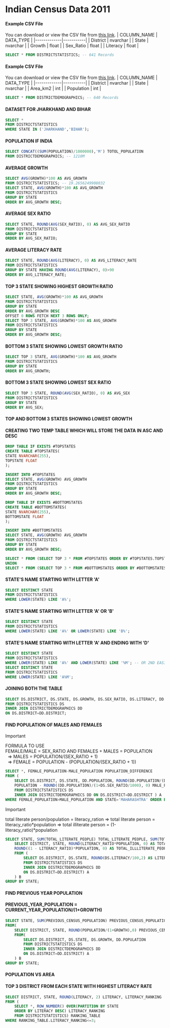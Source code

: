 # Indian Census Data 2011

#### Example CSV File
You can download or view the CSV file from [this link](https://github.com/PankajVirendraModi/SQL-Projects/blob/main/DISTRICTSTATISTICS.csv).
| COLUMN_NAME | DATA_TYPE |
|-------------|-----------|
| District    | nvarchar  |
| State       | nvarchar  |
| Growth      | float     |
| Sex_Ratio   | float     |
| Literacy    | float     |
```sql
SELECT * FROM DISTRICTSTATISTICS; -- 641 Records
```
#### Example CSV File
You can download or view the CSV file from [this link](https://github.com/PankajVirendraModi/SQL-Projects/blob/main/DISTRICTDEMOGRAPHICS.csv).
| COLUMN_NAME | DATA_TYPE |
|-------------|-----------|
| District    | nvarchar  |
| State       | nvarchar  |
| Area_km2    | int       |
| Population  | int       |

```sql
SELECT * FROM DISTRICTDEMOGRAPHICS; -- 640 Records
```

#### DATASET FOR JHARKHAND AND BIHAR
```sql
SELECT *
FROM DISTRICTSTATISTICS
WHERE STATE IN ('JHARKHAND','BIHAR');
```
#### POPULATION IF INDIA
```sql
SELECT CONCAT((SUM(POPULATION)/1000000),'M') TOTOL_POPULATION
FROM DISTRICTDEMOGRAPHICS; -- 1210M
```
#### AVERAGE GROWTH
```sql
SELECT AVG(GROWTH)*100 AS AVG_GROWTH
FROM DISTRICTSTATISTICS; -- 19.2656249908032
SELECT STATE, AVG(GROWTH)*100 AS AVG_GROWTH
FROM DISTRICTSTATISTICS
GROUP BY STATE
ORDER BY AVG_GROWTH DESC;
```
#### AVERAGE SEX RATIO
```sql
SELECT STATE, ROUND(AVG(SEX_RATIO), 0) AS AVG_SEX_RATIO
FROM DISTRICTSTATISTICS
GROUP BY STATE
ORDER BY AVG_SEX_RATIO;
```
#### AVERAGE LITERACY RATE
```sql
SELECT STATE, ROUND(AVG(LITERACY), 0) AS AVG_LITERACY_RATE
FROM DISTRICTSTATISTICS
GROUP BY STATE HAVING ROUND(AVG(LITERACY), 0)>90
ORDER BY AVG_LITERACY_RATE;
```
#### TOP 3 STATE SHOWING HIGHEST GROWTH RATIO
```sql
SELECT STATE, AVG(GROWTH)*100 AS AVG_GROWTH
FROM DISTRICTSTATISTICS
GROUP BY STATE
ORDER BY AVG_GROWTH DESC
OFFSET 0 ROWS FETCH NEXT 3 ROWS ONLY;
SELECT TOP 3 STATE, AVG(GROWTH)*100 AS AVG_GROWTH
FROM DISTRICTSTATISTICS
GROUP BY STATE
ORDER BY AVG_GROWTH DESC;
```
#### BOTTOM 3 STATE SHOWING LOWEST GROWTH RATIO
```sql
SELECT TOP 3 STATE, AVG(GROWTH)*100 AS AVG_GROWTH
FROM DISTRICTSTATISTICS
GROUP BY STATE
ORDER BY AVG_GROWTH;
```
#### BOTTOM 3 STATE SHOWING LOWEST SEX RATIO
```sql
SELECT TOP 3 STATE, ROUND(AVG(SEX_RATIO), 0) AS AVG_SEX
FROM DISTRICTSTATISTICS
GROUP BY STATE
ORDER BY AVG_SEX;
```
#### TOP AND BOTTOM 3 STATES SHOWING LOWEST GROWTH
#### CREATING TWO TEMP TABLE WHICH WILL STORE THE DATA IN ASC AND DESC
```sql
DROP TABLE IF EXISTS #TOPSTATES
CREATE TABLE #TOPSTATES(
STATE NVARCHAR(255),
TOPSTATE FLOAT
);

INSERT INTO #TOPSTATES
SELECT STATE, AVG(GROWTH) AVG_GROWTH
FROM DISTRICTSTATISTICS
GROUP BY STATE
ORDER BY AVG_GROWTH DESC;
```
```sql
DROP TABLE IF EXISTS #BOTTOMSTATES
CREATE TABLE #BOTTOMSTATES(
STATE NVARCHAR(255),
BOTTOMSTATE FLOAT
);

INSERT INTO #BOTTOMSTATES
SELECT STATE, AVG(GROWTH) AVG_GROWTH
FROM DISTRICTSTATISTICS
GROUP BY STATE
ORDER BY AVG_GROWTH DESC;
```
```sql
SELECT * FROM (SELECT TOP 3 * FROM #TOPSTATES ORDER BY #TOPSTATES.TOPSTATE DESC) AS A
UNION
SELECT * FROM (SELECT TOP 3 * FROM #BOTTOMSTATES ORDER BY #BOTTOMSTATES.BOTTOMSTATE ASC) AS B;
```

#### STATE'S NAME STARTING WITH LETTER 'A'
```sql
SELECT DISTINCT STATE
FROM DISTRICTSTATISTICS
WHERE LOWER(STATE) LIKE 'A%';
```
#### STATE'S NAME STARTING WITH LETTER 'A' OR 'B'
```sql
SELECT DISTINCT STATE
FROM DISTRICTSTATISTICS
WHERE LOWER(STATE) LIKE 'A%' OR LOWER(STATE) LIKE 'B%';
```
#### STATE'S NAME STARTING WITH LETTER 'A' AND ENDING WITH 'D'
```sql
SELECT DISTINCT STATE
FROM DISTRICTSTATISTICS
WHERE LOWER(STATE) LIKE 'A%' AND LOWER(STATE) LIKE '%M'; -- OR 2ND EASIEST WAY
SELECT DISTINCT STATE
FROM DISTRICTSTATISTICS
WHERE LOWER(STATE) LIKE 'A%M';
```
#### JOINING BOTH THE TABLE
```sql
SELECT DS.DISTRICT, DS.STATE, DS.GROWTH, DS.SEX_RATIO, DS.LITERACY, DD.AREA_KM2, DD.POPULATION
FROM DISTRICTSTATISTICS DS
INNER JOIN DISTRICTDEMOGRAPHICS DD
ON DS.DISTRICT=DD.DISTRICT;
```

#### FIND POPULATION OF MALES AND FEMALES
> [!IMPORTANT]
> FORMULA TO USE <br>
> FEMALE/MALE = SEX_RATIO AND FEMALES + MALES = POPULATION <br>
> &nbsp;&nbsp;=> MALES = POPULATION/(SEX_RATIO + 1) <br>
> &nbsp;&nbsp;=> FEMALE = POPULATION - (POPULATION/(SEX_RATIO + 1)) <br>
```sql
SELECT *, FEMALE_POPULATION-MALE_POPULATION POPULATION_DIFFERENCE
FROM (
	SELECT DS.DISTRICT, DS.STATE, DD.POPULATION, ROUND(DD.POPULATION/(DS.SEX_RATIO/1000 + 1), 0) FEMALE_POPULATION,
	POPULATION - ROUND((DD.POPULATION)/(1+DS.SEX_RATIO/1000), 0) MALE_POPULATION
	FROM DISTRICTSTATISTICS DS
	INNER JOIN DISTRICTDEMOGRAPHICS DD ON DS.DISTRICT=DD.DISTRICT ) A
WHERE FEMALE_POPULATION>MALE_POPULATION AND STATE='MAHARASHTRA' ORDER BY POPULATION_DIFFERENCE;
```
> [!IMPORTANT]
> total literate person/population = literacy_ration
> => total literate person = literacy_ratio*population
> => total illiterate person = (1-literacy_ratio)*population
```sql
SELECT STATE, SUM(TOTAL_LITERATE_PEOPLE) TOTAL_LITERATE_PEOPLE, SUM(TOTAL_ILLLITERATE_PEOPLE) TOTAL_ILLLITERATE_PEOPLE FROM (
	SELECT DISTRICT, STATE, ROUND(LITERACY_RATIO*POPULATION, 0) AS TOTAL_LITERATE_PEOPLE,
	ROUND((1 - LITERACY_RATIO)*POPULATION, 0) AS TOTAL_ILLLITERATE_PEOPLE, POPULATION
	FROM (
		SELECT DS.DISTRICT, DS.STATE, ROUND(DS.LITERACY/100,2) AS LITERACY_RATIO, DD.POPULATION
		FROM DISTRICTSTATISTICS DS
		INNER JOIN DISTRICTDEMOGRAPHICS DD
		ON DS.DISTRICT=DD.DISTRICT) A
	) B
GROUP BY STATE;
```


#### FIND PREVIOUS YEAR POPULATION
#### PREVIOUS_YEAR_POPULATION = CURRENT_YEAR_POPULATION/(1+GROWTH)
```sql
SELECT STATE, SUM(PREVIOUS_CENSUS_POPULATION) PREVIOUS_CENSUS_POPULATION, SUM(CURRENT_CENSUS_POPULATION) CURRENT_CENSUS_POPULATION
FROM(
	SELECT DISTRICT, STATE, ROUND(POPULATION/(1+GROWTH),0) PREVIOUS_CENSUS_POPULATION, POPULATION CURRENT_CENSUS_POPULATION
	FROM(
		SELECT DS.DISTRICT, DS.STATE, DS.GROWTH, DD.POPULATION
		FROM DISTRICTSTATISTICS DS
		INNER JOIN DISTRICTDEMOGRAPHICS DD
		ON DS.DISTRICT=DD.DISTRICT) A
	) B
GROUP BY STATE;
```

#### POPULATION VS AREA
#### TOP 3 DISTRICT FROM EACH STATE WITH HIGHEST LITERACY RATE
```sql
SELECT DISTRICT, STATE, ROUND(LITERACY, 2) LITERACY, LITERACY_RANKING
FROM (
	SELECT *, ROW_NUMBER() OVER(PARTITION BY STATE
	ORDER BY LITERACY DESC) LITERACY_RANKING
	FROM DISTRICTSTATISTICS) RANKING_TABLE
WHERE RANKING_TABLE.LITERACY_RANKING<=3;
```
